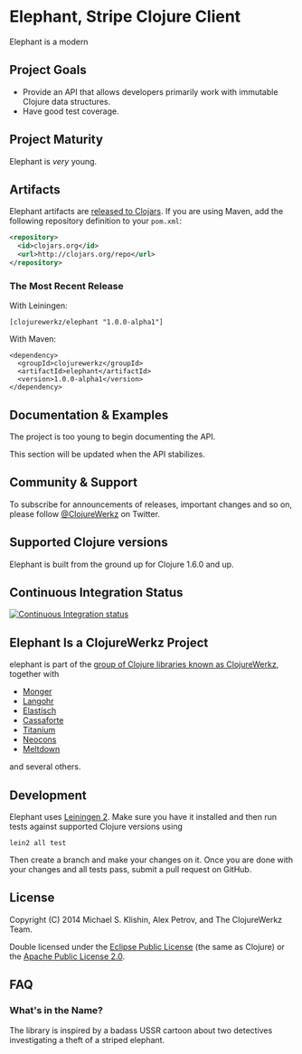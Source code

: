 # Elephant, Stripe Clojure Client

Elephant is a modern 


## Project Goals

 * Provide an API that allows developers primarily work with immutable
Clojure data structures.
 * Have good test coverage.


## Project Maturity

Elephant is *very* young.


## Artifacts

Elephant artifacts are [released to Clojars](https://clojars.org/clojurewerkz/elephant).
If you are using Maven, add the following repository
definition to your `pom.xml`:

``` xml
<repository>
  <id>clojars.org</id>
  <url>http://clojars.org/repo</url>
</repository>
```

### The Most Recent Release

With Leiningen:

    [clojurewerkz/elephant "1.0.0-alpha1"]


With Maven:

    <dependency>
      <groupId>clojurewerkz</groupId>
      <artifactId>elephant</artifactId>
      <version>1.0.0-alpha1</version>
    </dependency>


## Documentation & Examples

The project is too young to begin documenting the API.

This section will be updated when the API stabilizes.


## Community & Support

To subscribe for announcements of releases, important changes and so on,
please follow [@ClojureWerkz](https://twitter.com/clojurewerkz) on Twitter.



## Supported Clojure versions

Elephant is built from the ground up for Clojure 1.6.0 and up.


## Continuous Integration Status

[![Continuous Integration status](https://secure.travis-ci.org/clojurewerkz/elephant.png)](http://travis-ci.org/clojurewerkz/elephant)


## Elephant Is a ClojureWerkz Project

elephant is part of the [group of Clojure libraries known as ClojureWerkz](http://clojurewerkz.org), together with

 * [Monger](http://clojuremongodb.info)
 * [Langohr](http://clojurerabbitmq.info)
 * [Elastisch](http://clojureelasticsearch.info)
 * [Cassaforte](http://clojurecassandra.info)
 * [Titanium](http://titanium.clojurewerkz.org)
 * [Neocons](http://clojureneo4j.info)
 * [Meltdown](https://github.com/clojurewerkz/meltdown)

and several others.


## Development

Elephant uses [Leiningen 2](https://github.com/technomancy/leiningen/blob/master/doc/TUTORIAL.md). Make
sure you have it installed and then run tests against supported
Clojure versions using

    lein2 all test

Then create a branch and make your changes on it. Once you are done
with your changes and all tests pass, submit a pull request on GitHub.


## License

Copyright (C) 2014 Michael S. Klishin, Alex Petrov, and The ClojureWerkz Team.

Double licensed under the [Eclipse Public License](http://www.eclipse.org/legal/epl-v10.html) (the same as Clojure) or
the [Apache Public License 2.0](http://www.apache.org/licenses/LICENSE-2.0.html).


## FAQ

### What's in the Name?

The library is inspired by a badass USSR cartoon about two detectives
investigating a theft of a striped elephant.
